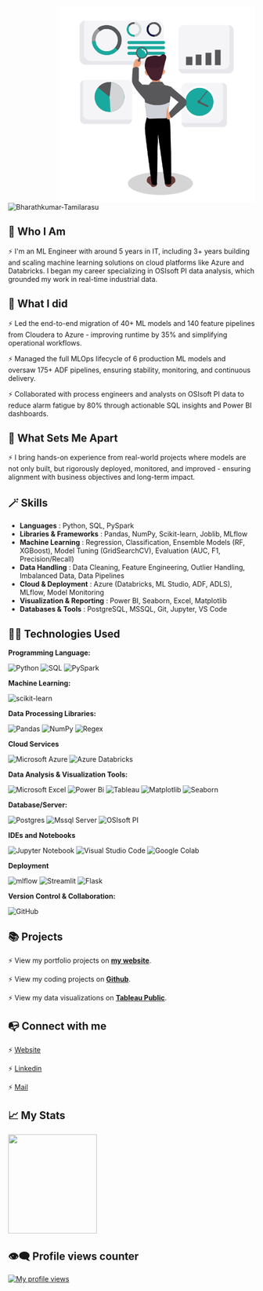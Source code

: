 <img align="right" alt="Data Analyst" width="400" src="https://github.com/Bharathkumar-Tamilarasu/Bharathkumar-Tamilarasu/blob/main/Data%20Analyst_2.gif">

<p align="left"> <img src="https://komarev.com/ghpvc/?username=bharathkumar-tamilarasu&label=Profile%20views&color=0e75b6&style=flat" alt="Bharathkumar-Tamilarasu" /> </p>

## 👤 Who I Am

⚡️ I'm an ML Engineer with around 5 years in IT, including 3+ years building and scaling machine learning solutions on cloud platforms like Azure and Databricks. I began my career specializing in OSIsoft PI data analysis, which grounded my work in real-time industrial data.


## 💼 What I did

⚡ Led the end-to-end migration of 40+ ML models and 140 feature pipelines from Cloudera to Azure - improving runtime by 35% and simplifying operational workflows.

⚡ Managed the full MLOps lifecycle of 6 production ML models and oversaw 175+ ADF pipelines, ensuring stability, monitoring, and continuous delivery.

⚡ Collaborated with process engineers and analysts on OSIsoft PI data to reduce alarm fatigue by 80% through actionable SQL insights and Power BI dashboards.

## 💎 What Sets Me Apart 

⚡ I bring hands-on experience from real-world projects where models are not only built, but rigorously deployed, monitored, and improved - ensuring alignment with business objectives and long-term impact.

## 🪄 Skills

* **Languages** : Python, SQL, PySpark
* **Libraries & Frameworks** : Pandas, NumPy, Scikit-learn, Joblib, MLflow
* **Machine Learning** : Regression, Classification, Ensemble Models (RF, XGBoost), Model Tuning (GridSearchCV), Evaluation (AUC, F1, Precision/Recall)
* **Data Handling** : Data Cleaning, Feature Engineering, Outlier Handling, Imbalanced Data, Data Pipelines
* **Cloud & Deployment** : Azure (Databricks, ML Studio, ADF, ADLS), MLflow, Model Monitoring
* **Visualization & Reporting** : Power BI, Seaborn, Excel, Matplotlib
* **Databases & Tools** : PostgreSQL, MSSQL, Git, Jupyter, VS Code

## 👨‍💻  Technologies Used

**Programming Language:**

![Python](https://img.shields.io/badge/Python-3670A0?style=flat-square&logo=python&logoColor=ffdd54)
![SQL](https://img.shields.io/badge/SQL-07405E?style=flat-square&logo=sqlite&logoColor=white)
![PySpark](https://img.shields.io/badge/PySpark-e6e4e4?style=flat-square&logo=apachespark&logoColor=orange)

**Machine Learning:**

![scikit-learn](https://img.shields.io/badge/SciKit--Learn-%23F7931E.svg?style=flat-square&logo=scikit-learn&logoColor=white)

**Data Processing Libraries:**

![Pandas](https://img.shields.io/badge/Pandas-%23150458.svg?style=flat-square&logo=pandas&logoColor=white)
![NumPy](https://img.shields.io/badge/Numpy-%23013243.svg?style=flat-square&logo=numpy&logoColor=white)
![Regex](https://img.shields.io/badge/Regex-64029a.svg?style=flat-square&logo=python&logoColor=white)

**Cloud Services**

![Microsoft Azure](https://img.shields.io/badge/Microsoft%20Azure-0089D6?style=flat-square&logo=accusoft&logoColor=white)
![Azure Databricks](https://img.shields.io/badge/Azure%20Databricks-FF3621?style=flat-square&logo=Databricks&logoColor=white)

**Data Analysis & Visualization Tools:**

![Microsoft Excel](https://img.shields.io/badge/Microsoft_Excel-217346?style=flat-square&logo=googlesheets&logoColor=white)
![Power Bi](https://img.shields.io/badge/Power%20BI-F2C811?style=flat-square&logo=googleanalytics&logoColor=black)
![Tableau](https://img.shields.io/badge/Tableau-E97627?style=flat-square&logo=Tableau&logoColor=white)
![Matplotlib](https://img.shields.io/badge/Matplotlib-11557c.svg?style=flat-square&logo=plotly&logoColor=white)
![Seaborn](https://img.shields.io/badge/Seaborn-7db0bc.svg?style=flat-square&logo=pypi&logoColor=white)

**Database/Server:**

![Postgres](https://img.shields.io/badge/PostgreSQL-%23316192.svg?style=flat-square&logo=postgresql&logoColor=white)
![Mssql Server](https://img.shields.io/badge/Microsoft%20SQL%20Server-CC2927?style=flat-square&logo=zaim&logoColor=white)
![OSIsoft PI](https://img.shields.io/badge/-OSIsoft%20PI-0171bb?style=flat-square&logo=pinetwork&logoColor=white)

**IDEs and Notebooks**

![Jupyter Notebook](https://img.shields.io/badge/Jupyter-%23FA0F00.svg?style=flat-square&logo=jupyter&logoColor=white)
![Visual Studio Code](https://img.shields.io/badge/Visual%20Studio%20Code-0078d7.svg?style=flat-square&logo=visual-studio-code&logoColor=white)
![Google Colab](https://img.shields.io/badge/Google%20Colab-F9AB00?style=flat-square&logo=googlecolab&color=525252)

**Deployment**

![mlflow](https://img.shields.io/badge/MLflow-%23d9ead3.svg?style=flat-square&logo=mlflow&logoColor=blue)
![Streamlit](https://img.shields.io/badge/Streamlit-FF4B4B.svg?style=flat-square&logo=streamlit&logoColor=white)
![Flask](https://img.shields.io/badge/flask-%23000.svg?style=flat-square&logo=flask&logoColor=white)

**Version Control & Collaboration:**

![GitHub](https://img.shields.io/badge/GIThub-%23121011.svg?style=flat-square&logo=github&logoColor=white)


## 📚 Projects

⚡️ View my portfolio projects on [**my website**](https://www.datascienceportfol.io/bharathkumar_t).

⚡️ View my coding projects on [**Github**](https://github.com/Bharathkumar-Tamilarasu?tab=repositories).

⚡️ View my data visualizations on [**Tableau Public**](https://public.tableau.com/app/profile/bharathkumar.tamilarasu/vizzes).

## 📭 Connect with me

⚡️ [Website](https://www.datascienceportfol.io/bharathkumar_t)

⚡️ [Linkedin](https://www.linkedin.com/in/bharathkumartamilarasu/)

⚡️ [Mail](mailto:bharathkumar.t.17@gmail.com)
  

## 📈 My Stats

<div>
      <img style="zoom:100%" src=https://github-readme-stats.vercel.app/api?username=bharathkumar-tamilarasu&show_icons=true&theme=transparent height=202, width=60% />
</div>

## 👁️‍🗨️ Profile views counter 

[![My profile views](https://u8views.com/api/v1/github/profiles/7869344/views/day-week-month-total-count.svg)](https://u8views.com/github/bharathkumar-tamilarasu)


